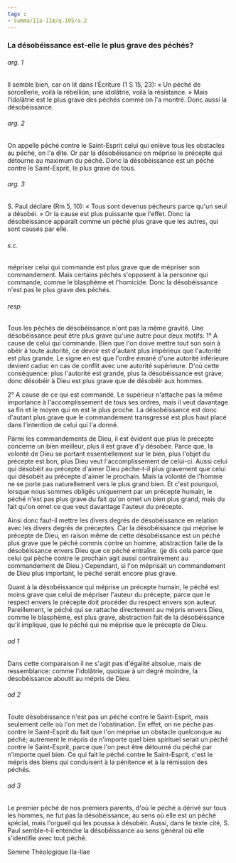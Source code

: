 ```yaml
---
tags : 
- Summa/IIa-IIæ/q.105/a.2
---
```


### La désobéissance est-elle le plus grave des péchés?

###### arg. 1
Il semble bien, car on lit dans l’Écriture (1 S 15, 23): « Un péché de sorcellerie, voilà la rébellion; une idolâtrie, voilà la résistance. » Mais l'idolâtrie est le plus grave des péchés comme on l'a montré. Donc aussi la désobéissance. 

###### arg. 2
On appelle péché contre le Saint-Esprit celui qui enlève tous les obstacles au péché, on l'a dite. Or par la désobéissance on méprise le précepte qui détourne au maximum du péché. Donc la désobéissance est un péché contre le Saint-Esprit, le plus grave de tous. 

###### arg. 3
S. Paul déclare (Rm 5, 10): « Tous sont devenus pécheurs parce qu'un seul a désobéi. » Or la cause est plus puissante que l'effet. Donc la désobéissance apparaît comme un péché plus grave que les autres, qui sont causés par elle. 

###### s.c.
mépriser celui qui commande est plus grave que de mépriser son commandement. Mais certains péchés s'opposent à la personne qui commande, comme le blasphème et l'homicide. Donc la désobéissance n'est pas le plus grave des péchés. 

###### resp.
Tous les péchés de désobéissance n'ont pas la même gravité. Une désobéissance peut être plus grave qu'une autre pour deux motifs: 1° A cause de celui qui commande. Bien que l'on doive mettre tout son soin à obéir à toute autorité, ce devoir est d'autant plus impérieux que l'autorité est plus grande. Le signe en est que l'ordre émané d'une autorité inférieure devient caduc en cas de conflit avec une autorité supérieure. D'où cette conséquence: plus l'autorité est grande, plus la désobéissance est grave; donc désobéir à Dieu est plus grave que de désobéir aux hommes. 

2° A cause de ce qui est commandé. Le supérieur n'attache pas la même importance à l'accomplissement de tous ses ordres, mais il veut davantage sa fin et le moyen qui en est le plus proche. La désobéissance est donc d'autant plus grave que le commandement transgressé est plus haut placé dans l'intention de celui qui l'a donné. 

Parmi les commandements de Dieu, il est évident que plus le précepte concerne un bien meilleur, plus il est grave d'y désobéir. Parce que, la volonté de Dieu se portant essentiellement sur le bien, plus l'objet du précepte est bon, plus Dieu veut l'accomplissement de celui-ci. Aussi celui qui désobéit au précepte d'aimer Dieu pèche-t-il plus gravement que celui qui désobéit au précepte d'aimer le prochain. Mais la volonté de l'homme ne se porte pas naturellement vers le plus grand bien. Et c'est pourquoi, lorsque nous sommes obligés uniquement par un précepte humain, le péché n'est pas plus grave du fait qu'on omet un bien plus grand, mais du fait qu'on omet ce que veut davantage l'auteur du précepte. 

Ainsi donc faut-il mettre les divers degrés de désobéissance en relation avec les divers degrés de préceptes. Car la désobéissance qui méprise le précepte de Dieu, en raison même de cette désobéissance est un péché plus grave que le péché commis contre un homme, abstraction faite de la désobéissance envers Dieu que ce péché entraîne. (je dis cela parce que celui qui pèche contre le prochain agit aussi contrairement au commandement de Dieu.) Cependant, si l'on méprisait un commandement de Dieu plus important, le péché serait encore plus grave. 

Quant à la désobéissance qui méprise un précepte humain, le péché est moins grave que celui de mépriser l'auteur du précepte, parce que le respect envers le précepte doit procéder du respect envers son auteur. Pareillement, le péché qui se rattache directement au mépris envers Dieu, comme le blasphème, est plus grave, abstraction fait de la désobéissance qu'il implique, que le péché qui ne méprise que le précepte de Dieu. 

###### ad 1
Dans cette comparaison il ne s'agit pas d'égalité absolue, mais de ressemblance: comme l'idolâtrie, quoique à un degré moindre, la désobéissance aboutit au mépris de Dieu. 

###### ad 2
Toute désobéissance n'est pas un péché contre le Saint-Esprit, mais seulement celle où l'on met de l'obstination. En effet, on ne pèche pas contre le Saint-Esprit du fait que l'on méprise un obstacle quelconque au péché; autrement le mépris de n'importe quel bien spirituel serait un péché contre le Saint-Esprit, parce que l'on peut être détourné du péché par n'importe quel bien. Ce qui fait le péché contre le Saint-Esprit, c'est le mépris des biens qui conduisent à la pénitence et à la rémission des péchés. 

###### ad 3
Le premier péché de nos premiers parents, d'où le péché a dérivé sur tous les hommes, ne fut pas la désobéissance, au sens où elle est un péché spécial, mais l'orgueil qui les poussa à désobéir. Aussi, dans le texte cité, S. Paul semble-t-il entendre la désobéissance au sens général où elle s'identifie avec tout péché. 

Somme Théologique IIa-IIae 

